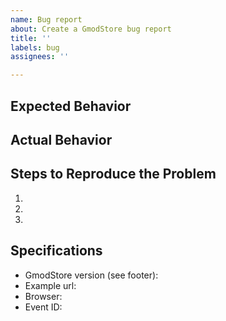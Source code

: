 ```yaml
---
name: Bug report
about: Create a GmodStore bug report
title: ''
labels: bug
assignees: ''

---
```


## Expected Behavior


## Actual Behavior


## Steps to Reproduce the Problem

  1.
  2.
  3.

## Specifications

  - GmodStore version (see footer):	
  - Example url:
  - Browser:
  - Event ID:
